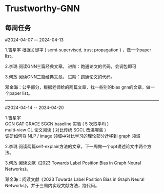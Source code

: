 # Trustworthy-GNN
每周任务
----------------------------------
#2024-04-07 -- 2024-04-13

1.吉星宇
  根据关键字 ( semi-supervised, trust propagation ) ，做一个paper list。
  
2.李璐
  阅读GNN三篇经典文章。
  进阶：跑通论文的代码，会调包即可
  
3.何放
  阅读GNN三篇经典文章。
  进阶：跑通论文的代码。
  
  邓金海：公平部分，根据老师给的两篇文章，找一些别的bias gnn的文章，做一个paper list。

----------------------------------
#2024-04-14 -- 2024-04-20

1.吉星宇  
  GCN GAT GRACE SGCN baseline 实验 ( 5 次取平均 )  
  multi-view CL 论文阅读 ( 对比传统 SGCL 改进哪些 )  
  调研如何将 NLP / image 领域中对比学习的理论部分迁移到 graph 领域

2.李璐
  阅读两篇self-explain方法的文章，下一周做一个ppt讲述论文中两个方法。

3.何放
  阅读文献《2023 Towards Label Position Bias in Graph Neural Networks》。
  
  邓金海：阅读文献《2023 Towards Label Position Bias in Graph Neural Networks》，并于三周内实现文献方法，跑代码。

